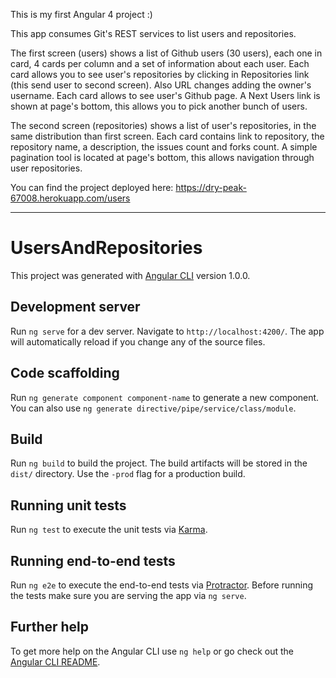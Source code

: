 This is my first Angular 4 project :)

This app consumes Git's REST services to list users and repositories.

The first screen (users) shows a list of Github users (30 users), each one in card, 4 cards per column and a set of information about each user.
Each card allows you to see user's repositories by clicking in Repositories link (this send user to second screen). Also URL changes adding the owner's username.
Each card allows to see user's Github page.
A Next Users link is shown at page's bottom, this allows you to pick another bunch of users.

The second screen (repositories) shows a list of user's repositories, in the same distribution than first screen.
Each card contains  link to repository, the repository name, a description, the issues count and forks count.
A simple pagination tool is located at page's bottom, this allows navigation through user repositories.

You can find the project deployed here: https://dry-peak-67008.herokuapp.com/users

---

# UsersAndRepositories

This project was generated with [Angular CLI](https://github.com/angular/angular-cli) version 1.0.0.

## Development server

Run `ng serve` for a dev server. Navigate to `http://localhost:4200/`. The app will automatically reload if you change any of the source files.

## Code scaffolding

Run `ng generate component component-name` to generate a new component. You can also use `ng generate directive/pipe/service/class/module`.

## Build

Run `ng build` to build the project. The build artifacts will be stored in the `dist/` directory. Use the `-prod` flag for a production build.

## Running unit tests

Run `ng test` to execute the unit tests via [Karma](https://karma-runner.github.io).

## Running end-to-end tests

Run `ng e2e` to execute the end-to-end tests via [Protractor](http://www.protractortest.org/).
Before running the tests make sure you are serving the app via `ng serve`.

## Further help

To get more help on the Angular CLI use `ng help` or go check out the [Angular CLI README](https://github.com/angular/angular-cli/blob/master/README.md).
